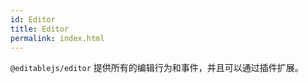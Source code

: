 ```yaml
---
id: Editor
title: Editor
permalink: index.html
---
```


<Intro>

`@editablejs/editor` 提供所有的编辑行为和事件，并且可以通过插件扩展。

</Intro>

